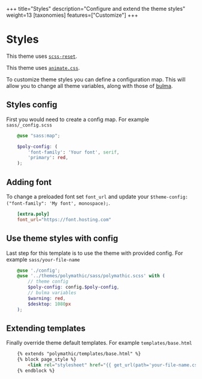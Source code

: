 +++
title="Styles"
description="Configure and extend the theme styles"
weight=13
[taxonomies]
features=["Customize"]
+++

# Styles

This theme uses [`scss-reset`](https://www.npmjs.com/package/scss-reset).

This theme uses [`animate.css`](https://www.npmjs.com/package/animate.css).

To customize theme styles you can define a configuration map. This will allow you to change all theme variables, along with those of [bulma](https://bulma.io/documentation/customize/variables/). 

## Styles config

First you would need to create a config map. For example `sass/_config.scss`

```scss
    @use "sass:map";

    $poly-config: (
        'font-family': 'Your font', serif,
        'primary': red,
    );
```

## Adding font

To change a preloaded font set `font_url` and update your `$theme-config:("font-family": 'My font', monospace);`.

```toml
    [extra.poly]
    font_url="https://font.hosting.com"
```

## Use theme styles with config

Last step for this template is to use the theme with provided config. For example `sass/your-file-name`

```scss
    @use './config';
    @use '../themes/polymathic/sass/polymathic.scss' with (
        // theme config
        $poly-config: config.$poly-config,
        // bulma variables
        $warning: red,
        $desktop: 1080px
    );
```


## Extending templates

Finally override theme default templates. For example `templates/base.html`

```html
    {% extends "polymathic/templates/base.html" %}
    {% block page_style %}
        <link rel="stylesheet" href="{{ get_url(path='your-file-name.css') | safe }}" />
    {% endblock %}
```

